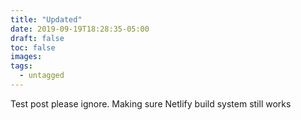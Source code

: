 ```yaml
---
title: "Updated"
date: 2019-09-19T18:28:35-05:00
draft: false
toc: false
images:
tags: 
  - untagged
---
```


Test post please ignore. Making sure Netlify build system still works
